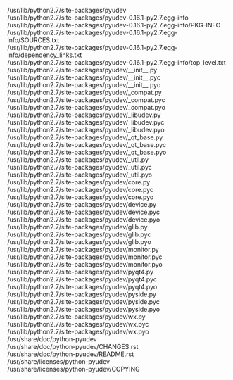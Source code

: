 /usr/lib/python2.7/site-packages/pyudev  
/usr/lib/python2.7/site-packages/pyudev-0.16.1-py2.7.egg-info  
/usr/lib/python2.7/site-packages/pyudev-0.16.1-py2.7.egg-info/PKG-INFO  
/usr/lib/python2.7/site-packages/pyudev-0.16.1-py2.7.egg-info/SOURCES.txt  
/usr/lib/python2.7/site-packages/pyudev-0.16.1-py2.7.egg-info/dependency\_links.txt  
/usr/lib/python2.7/site-packages/pyudev-0.16.1-py2.7.egg-info/top\_level.txt  
/usr/lib/python2.7/site-packages/pyudev/\_\_init\_\_.py  
/usr/lib/python2.7/site-packages/pyudev/\_\_init\_\_.pyc  
/usr/lib/python2.7/site-packages/pyudev/\_\_init\_\_.pyo  
/usr/lib/python2.7/site-packages/pyudev/\_compat.py  
/usr/lib/python2.7/site-packages/pyudev/\_compat.pyc  
/usr/lib/python2.7/site-packages/pyudev/\_compat.pyo  
/usr/lib/python2.7/site-packages/pyudev/\_libudev.py  
/usr/lib/python2.7/site-packages/pyudev/\_libudev.pyc  
/usr/lib/python2.7/site-packages/pyudev/\_libudev.pyo  
/usr/lib/python2.7/site-packages/pyudev/\_qt\_base.py  
/usr/lib/python2.7/site-packages/pyudev/\_qt\_base.pyc  
/usr/lib/python2.7/site-packages/pyudev/\_qt\_base.pyo  
/usr/lib/python2.7/site-packages/pyudev/\_util.py  
/usr/lib/python2.7/site-packages/pyudev/\_util.pyc  
/usr/lib/python2.7/site-packages/pyudev/\_util.pyo  
/usr/lib/python2.7/site-packages/pyudev/core.py  
/usr/lib/python2.7/site-packages/pyudev/core.pyc  
/usr/lib/python2.7/site-packages/pyudev/core.pyo  
/usr/lib/python2.7/site-packages/pyudev/device.py  
/usr/lib/python2.7/site-packages/pyudev/device.pyc  
/usr/lib/python2.7/site-packages/pyudev/device.pyo  
/usr/lib/python2.7/site-packages/pyudev/glib.py  
/usr/lib/python2.7/site-packages/pyudev/glib.pyc  
/usr/lib/python2.7/site-packages/pyudev/glib.pyo  
/usr/lib/python2.7/site-packages/pyudev/monitor.py  
/usr/lib/python2.7/site-packages/pyudev/monitor.pyc  
/usr/lib/python2.7/site-packages/pyudev/monitor.pyo  
/usr/lib/python2.7/site-packages/pyudev/pyqt4.py  
/usr/lib/python2.7/site-packages/pyudev/pyqt4.pyc  
/usr/lib/python2.7/site-packages/pyudev/pyqt4.pyo  
/usr/lib/python2.7/site-packages/pyudev/pyside.py  
/usr/lib/python2.7/site-packages/pyudev/pyside.pyc  
/usr/lib/python2.7/site-packages/pyudev/pyside.pyo  
/usr/lib/python2.7/site-packages/pyudev/wx.py  
/usr/lib/python2.7/site-packages/pyudev/wx.pyc  
/usr/lib/python2.7/site-packages/pyudev/wx.pyo  
/usr/share/doc/python-pyudev  
/usr/share/doc/python-pyudev/CHANGES.rst  
/usr/share/doc/python-pyudev/README.rst  
/usr/share/licenses/python-pyudev  
/usr/share/licenses/python-pyudev/COPYING  
